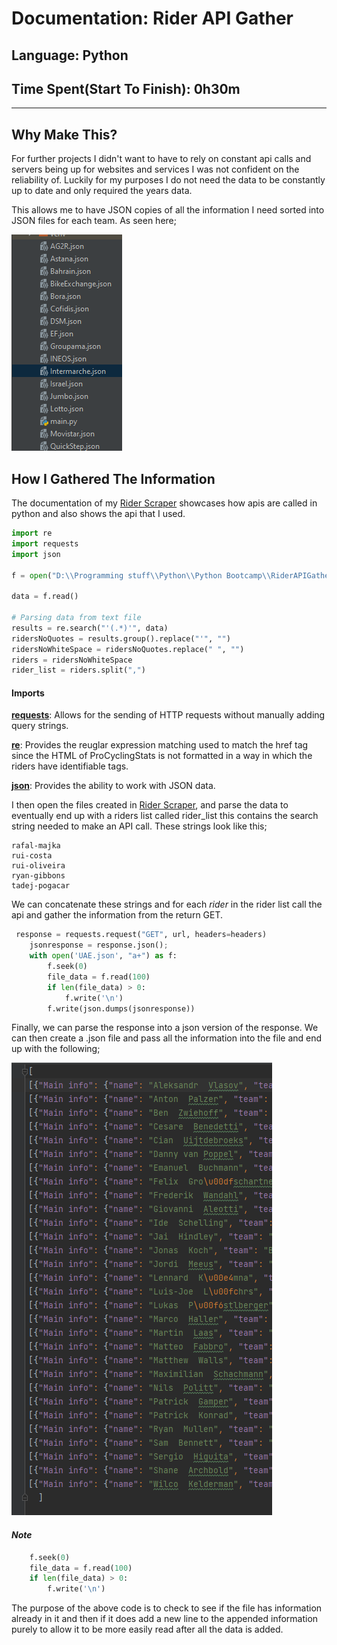 # Documentation: Rider API Gather

## Language: Python
## Time Spent(Start To Finish): 0h30m

<hr>

## Why Make This?

For further projects I didn't want to have to rely on constant api calls and servers being up for websites and services I was not confident on the reliability of. Luckily for my purposes I do not need the data to be constantly up to date and only required the years data. 

This allows me to have JSON copies of all the information I need sorted into JSON files for each team. As seen here;

![img.png](img.png)

## How I Gathered The Information

The documentation of my [Rider Scraper](https://github.com/MathewBravo/ScrapeForRiderNames#readme) showcases how apis are called in python and also shows the api that I used. 

```python
import re
import requests
import json

f = open("D:\\Programming stuff\\Python\\Python Bootcamp\\RiderAPIGather\\UAE Team Emirates", 'r')

data = f.read()

# Parsing data from text file
results = re.search("'(.*)'", data)
ridersNoQuotes = results.group().replace("'", "")
ridersNoWhiteSpace = ridersNoQuotes.replace(" ", "")
riders = ridersNoWhiteSpace
rider_list = riders.split(",")
```
#### Imports

[**requests**](https://requests.readthedocs.io/en/latest/): Allows for the sending of HTTP requests without manually adding query strings. 

[**re**](https://docs.python.org/3/library/re.html): Provides the reuglar expression matching used to match the href tag since the HTML of ProCyclingStats is not formatted in a way in which the riders have identifiable tags. 

[**json**](https://www.w3schools.com/python/python_json.asp): Provides the ability to work with JSON data.


I then open the files created in [Rider Scraper](https://github.com/MathewBravo/ScrapeForRiderNames#readme), and parse the data to eventually end up with a riders list called rider_list this contains the search string needed to make an API call. These strings look like this;

```text
rafal-majka
rui-costa
rui-oliveira
ryan-gibbons
tadej-pogacar
```

We can concatenate these strings and for each *rider* in the rider list call the api and gather the information from the return GET.

```python
 response = requests.request("GET", url, headers=headers)
    jsonresponse = response.json();
    with open('UAE.json', "a+") as f:
        f.seek(0)
        file_data = f.read(100)
        if len(file_data) > 0:
            f.write('\n')
        f.write(json.dumps(jsonresponse))
```

Finally, we can parse the response into a json version of the response. We can then create a .json file and pass all the information into the file and end up with the following;

![img_1.png](img_1.png)

#### *Note*

```python
    f.seek(0)
    file_data = f.read(100)
    if len(file_data) > 0:
        f.write('\n')
```

The purpose of the above code is to check to see if the file has information already in it and then if it does add a new line to the appended information purely to allow it to be more easily read after all the data is added. 